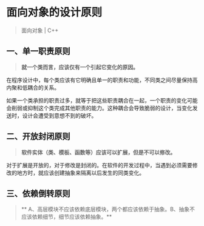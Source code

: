# 面向对象的设计原则

> 面向对象 | C++

## 一、单一职责原则
> **就一个类而言，应该仅有一个引起它变化的原因。**

在程序设计中，每个类应该有它明确且单一的职责和功能，不同类之间尽量保持高内聚和低耦合的关系。

如果一个类承担的职责过多，就等于把这些职责耦合在一起，一个职责的变化可能会削弱或抑制这个类完成其他职责的能力。这种耦合会导致脆弱的设计，当变化发送时，设计会遭受到意想不到的破坏。

## 二、开放封闭原则
> **软件实体（类、模板、函数等）应该可以扩展，但是不可以修改。**

对于扩展是开放的，对于修改是封闭的。在软件的开发过程中，当遇到必须需要修改的地方时，就应该创建抽象来隔离以后发生的同类变化。

## 三、依赖倒转原则
> ** A、高层模块不应该依赖底层模块，两个都应该依赖于抽象。B、抽象不应该依赖细节，细节应该依赖抽象。**
